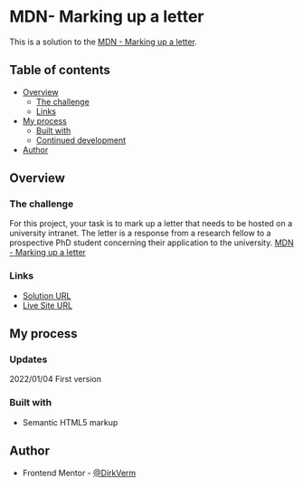 # MDN- Marking up a letter

This is a solution to the [MDN - Marking up a letter](https://developer.mozilla.org/en-US/docs/Learn/HTML/Introduction_to_HTML/Marking_up_a_letter). 

## Table of contents

- [Overview](#overview)
  - [The challenge](#the-challenge)
  - [Links](#links)
- [My process](#my-process)
  - [Built with](#built-with)
  - [Continued development](#continued-development)
- [Author](#author)

## Overview

### The challenge
For this project, your task is to mark up a letter that needs to be hosted on a university intranet. The letter is a response from a research fellow to a prospective PhD student concerning their application to the university.
[MDN - Marking up a letter](https://developer.mozilla.org/en-US/docs/Learn/HTML/Introduction_to_HTML/Marking_up_a_letter)

### Links

- [Solution URL]()
- [Live Site URL]()
## My process

### Updates
2022/01/04
First version

### Built with

- Semantic HTML5 markup

## Author

- Frontend Mentor - [@DirkVerm](https://www.frontendmentor.io/profile/dirkVerm)


